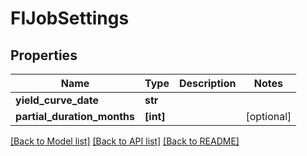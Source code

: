 # FIJobSettings


## Properties
Name | Type | Description | Notes
------------ | ------------- | ------------- | -------------
**yield_curve_date** | **str** |  | 
**partial_duration_months** | **[int]** |  | [optional] 

[[Back to Model list]](../README.md#documentation-for-models) [[Back to API list]](../README.md#documentation-for-api-endpoints) [[Back to README]](../README.md)


